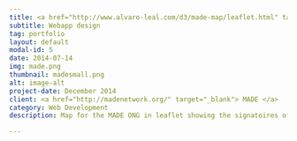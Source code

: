 ```yaml
---
title: <a href="http://www.alvaro-leal.com/d3/made-map/leaflet.html" target="_blank"> Made map </a>
subtitle: Webapp design
tag: portfolio
layout: default
modal-id: 5
date: 2014-07-14
img: made.png
thumbnail: madesmall.png
alt: image-alt
project-date: December 2014
client: <a href="http://madenetwork.org/" target="_blank"> MADE </a>
category: Web Development
description: Map for the MADE ONG in leaflet showing the signatoires of the Stockolm agenda.

---
```

